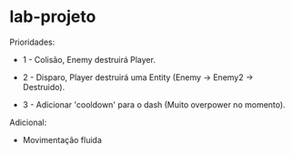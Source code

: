 # lab-projeto

Prioridades:

* 1 - Colisão, Enemy destruirá Player.

* 2 - Disparo, Player destruirá uma Entity (Enemy -> Enemy2 -> Destruido).

* 3 - Adicionar 'cooldown' para o dash (Muito overpower no momento).

Adicional:
* Movimentação fluida
